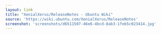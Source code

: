 ```yaml
---
layout: link
title: "XenialXerus/ReleaseNotes - Ubuntu Wiki"
source: 'https://wiki.ubuntu.com/XenialXerus/ReleaseNotes'
screenshot: 'screenshots/d6511507-46e6-4bcd-8ab3-1feb5c023414.jpg'
---
```


